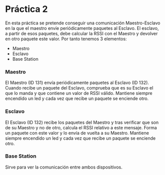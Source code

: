 # Práctica 2

En esta práctica se pretende conseguir una comunicación Maestro-Esclavo en la que el maestro envíe periódicamente paquetes al Esclavo. El esclavo, a partir de esos paquetes, debe calcular la RSSI con el Maestro y devolver en otro paquete este valor. Por tanto tenemos 3 elementos:
* Maestro
* Esclavo
* Base Station

### Maestro
El Maestro (ID 131) envía periódicamente paquetes al Esclavo (ID 132). Cuando recibe un paquete del Esclavo, comprueba que es su Esclavo el que lo manda y que contiene un valor de RSSI válido. Mantiene siempre encendido un led y cada vez que recibe un paquete se enciende otro.

### Esclavo
El Esclavo (ID 132) recibe los paquetes del Maestro y tras verificar que son de su Maestro y no de otro, calcula el RSSI relativo a este mensaje. Forma un paquete con este valor y lo envía de vuelta a su Maestro. Mantiene siempre encendido un led y cada vez que recibe un paquete se enciende otro.

### Base Station
Sirve para ver la comunicación entre ambos dispositivos.